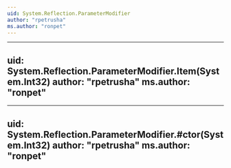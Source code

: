 ```yaml
---
uid: System.Reflection.ParameterModifier
author: "rpetrusha"
ms.author: "ronpet"
---
```


---
uid: System.Reflection.ParameterModifier.Item(System.Int32)
author: "rpetrusha"
ms.author: "ronpet"
---

---
uid: System.Reflection.ParameterModifier.#ctor(System.Int32)
author: "rpetrusha"
ms.author: "ronpet"
---
